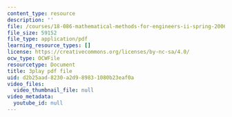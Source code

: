 ```yaml
---
content_type: resource
description: ''
file: /courses/18-086-mathematical-methods-for-engineers-ii-spring-2006/d2b25aad8230a2d989831080b23eaf0a_zIK5EnoiLL0.pdf
file_size: 59152
file_type: application/pdf
learning_resource_types: []
license: https://creativecommons.org/licenses/by-nc-sa/4.0/
ocw_type: OCWFile
resourcetype: Document
title: 3play pdf file
uid: d2b25aad-8230-a2d9-8983-1080b23eaf0a
video_files:
  video_thumbnail_file: null
video_metadata:
  youtube_id: null
---
```

